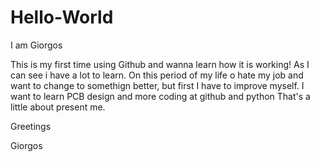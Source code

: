 # Hello-World

I am Giorgos

This is my first time using Github and wanna learn how it is working!
As I can see i have a lot to learn.
On this period of my life o hate my job and want to change to somethign better, but first I have to improve myself.
I want to learn PCB design and more coding at github and python
That's a little about present me.

Greetings

Giorgos
